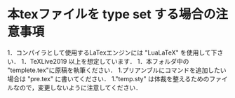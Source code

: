 # 本texファイルを type set する場合の注意事項

1．コンパイラとして使用するLaTexエンジンには "LuaLaTeX" を使用して下さい．
1．TeXLive2019 以上を想定しています．
1．本フォルダ中の "templete.tex"に原稿を執筆ください．
1.プリアンブルにコマンドを追加したい場合は "pre.tex" に書いてください．
1."temp.sty" は体裁を整えるためのファイルなので，変更しないように注意してください．
